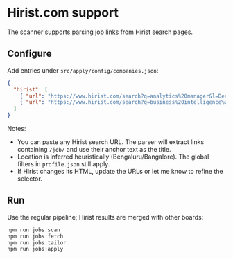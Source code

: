 # Hirist.com support

The scanner supports parsing job links from Hirist search pages.

## Configure

Add entries under `src/apply/config/companies.json`:

```json
{
  "hirist": [
    { "url": "https://www.hirist.com/search?q=analytics%20manager&l=Bengaluru" },
    { "url": "https://www.hirist.com/search?q=business%20intelligence%20manager&l=Bengaluru" }
  ]
}
```

Notes:
- You can paste any Hirist search URL. The parser will extract links containing `/job/` and use their anchor text as the title.
- Location is inferred heuristically (Bengaluru/Bangalore). The global filters in `profile.json` still apply.
- If Hirist changes its HTML, update the URLs or let me know to refine the selector.

## Run

Use the regular pipeline; Hirist results are merged with other boards:

```powershell
npm run jobs:scan
npm run jobs:fetch
npm run jobs:tailor
npm run jobs:apply
```
